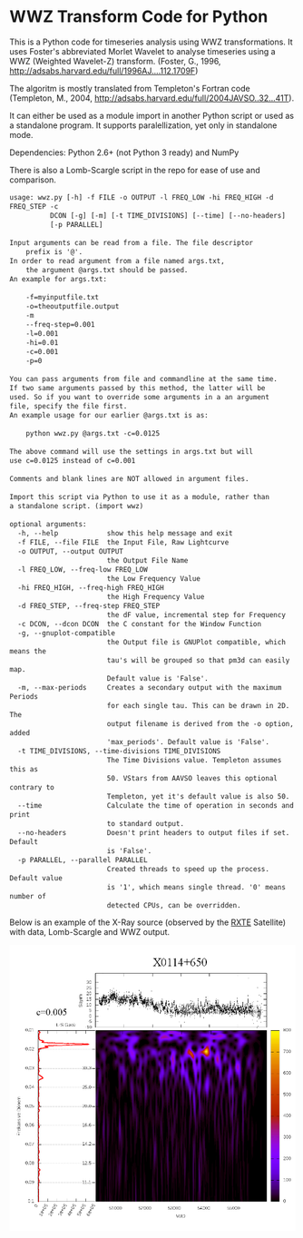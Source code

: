 # WWZ Transform Code for Python

This is a Python code for timeseries analysis using WWZ transformations. It uses Foster's abbreviated Morlet Wavelet to analyse timeseries using a WWZ (Weighted Wavelet-Z) transform. (Foster, G., 1996, http://adsabs.harvard.edu/full/1996AJ....112.1709F)

The algoritm is mostly translated from Templeton's Fortran code (Templeton, M., 2004, http://adsabs.harvard.edu/full/2004JAVSO..32...41T).

It can either be used as a module import in another Python script or used as a standalone program. It supports paralellization, yet only in standalone mode.

Dependencies: Python 2.6+ (not Python 3 ready) and NumPy

There is also a Lomb-Scargle script in the repo for ease of use and comparison.

    usage: wwz.py [-h] -f FILE -o OUTPUT -l FREQ_LOW -hi FREQ_HIGH -d FREQ_STEP -c
              DCON [-g] [-m] [-t TIME_DIVISIONS] [--time] [--no-headers]
              [-p PARALLEL]
              
    Input arguments can be read from a file. The file descriptor
        prefix is '@'.
    In order to read argument from a file named args.txt,
        the argument @args.txt should be passed.
    An example for args.txt:

        -f=myinputfile.txt
        -o=theoutputfile.output
        -m
        --freq-step=0.001
        -l=0.001
        -hi=0.01
        -c=0.001
        -p=0

    You can pass arguments from file and commandline at the same time.
    If two same arguments passed by this method, the latter will be
    used. So if you want to override some arguments in a an argument
    file, specify the file first.
    An example usage for our earlier @args.txt is as:

        python wwz.py @args.txt -c=0.0125

    The above command will use the settings in args.txt but will
    use c=0.0125 instead of c=0.001

    Comments and blank lines are NOT allowed in argument files.

    Import this script via Python to use it as a module, rather than
    a standalone script. (import wwz)

    optional arguments:
      -h, --help            show this help message and exit
      -f FILE, --file FILE  the Input File, Raw Lightcurve
      -o OUTPUT, --output OUTPUT
                            the Output File Name
      -l FREQ_LOW, --freq-low FREQ_LOW
                            the Low Frequency Value
      -hi FREQ_HIGH, --freq-high FREQ_HIGH
                            the High Frequency Value
      -d FREQ_STEP, --freq-step FREQ_STEP
                            the dF value, incremental step for Frequency
      -c DCON, --dcon DCON  the C constant for the Window Function
      -g, --gnuplot-compatible
                            the Output file is GNUPlot compatible, which means the
                            tau's will be grouped so that pm3d can easily map.
                            Default value is 'False'.
      -m, --max-periods     Creates a secondary output with the maximum Periods
                            for each single tau. This can be drawn in 2D. The
                            output filename is derived from the -o option, added
                            'max_periods'. Default value is 'False'.
      -t TIME_DIVISIONS, --time-divisions TIME_DIVISIONS
                            The Time Divisions value. Templeton assumes this as
                            50. VStars from AAVSO leaves this optional contrary to
                            Templeton, yet it's default value is also 50.
      --time                Calculate the time of operation in seconds and print
                            to standard output.
      --no-headers          Doesn't print headers to output files if set. Default
                            is 'False'.
      -p PARALLEL, --parallel PARALLEL
                            Created threads to speed up the process. Default value
                            is '1', which means single thread. '0' means number of
                            detected CPUs, can be overridden.


Below is an example of the X-Ray source (observed by the [RXTE](https://heasarc.gsfc.nasa.gov/docs/xte/xte_1st.html) Satellite) with data, Lomb-Scargle and WWZ output.

![Example Graph](graph/x0114+650.png)
